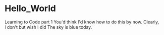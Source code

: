 # Hello_World
Learning to Code part 1
You'd think I'd know how to do this by now.
Clearly, I don't but wish I did
The sky is blue today.
